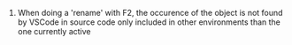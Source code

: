 1. When doing a 'rename' with F2, the occurence of the object is not found by VSCode in source code only included in other environments than the one currently active